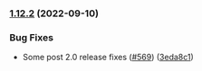 ### [1.12.2](https://github.com/Wynntils/Wynntils/compare/v1.12.1...v1.12.2) (2022-09-10)


### Bug Fixes

* Some post 2.0 release fixes ([#569](https://github.com/Wynntils/Wynntils/issues/569)) ([3eda8c1](https://github.com/Wynntils/Wynntils/commit/3eda8c1629966bade8c8e65c71958fe96a6a8f62))

